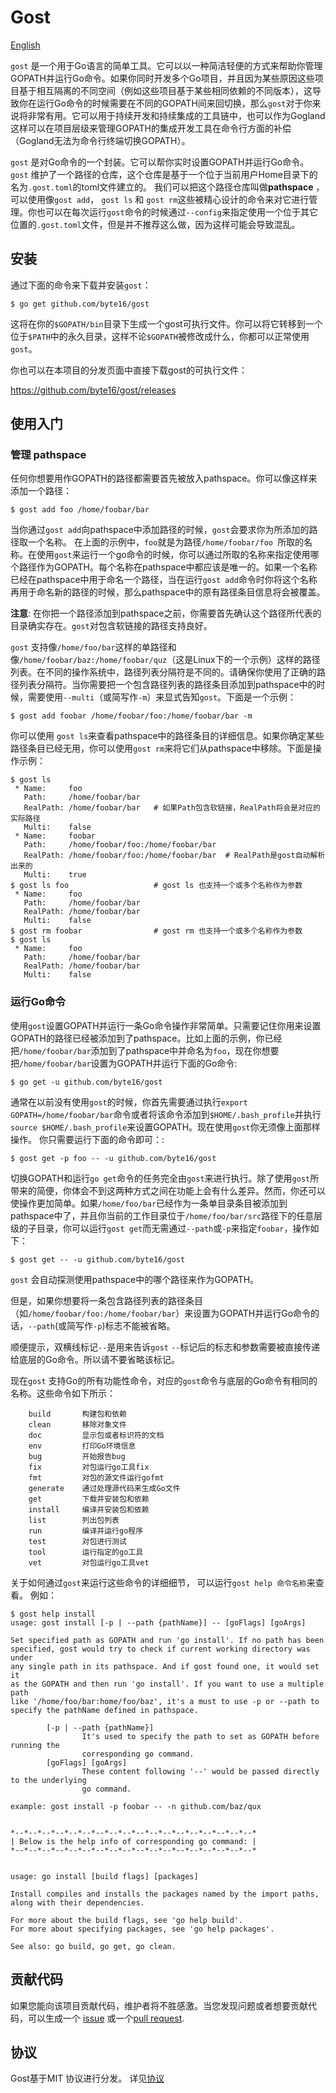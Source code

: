 # Gost

[English](https://github.com/byte16/gost/blob/master/README.md)

`gost` 是一个用于Go语言的简单工具。它可以以一种简洁轻便的方式来帮助你管理GOPATH并运行Go命令。如果你同时开发多个Go项目，并且因为某些原因这些项目基于相互隔离的不同空间（例如这些项目基于某些相同依赖的不同版本），这导致你在运行Go命令的时候需要在不同的GOPATH间来回切换，那么`gost`对于你来说将非常有用。它可以用于持续开发和持续集成的工具链中，也可以作为Gogland这样可以在项目层级来管理GOPATH的集成开发工具在命令行方面的补偿（Gogland无法为命令行终端切换GOPATH）。



`gost` 是对Go命令的一个封装。它可以帮你实时设置GOPATH并运行Go命令。 `gost` 维护了一个路径的仓库，这个仓库是基于一个位于当前用户Home目录下的名为`.gost.toml`的toml文件建立的。 我们可以把这个路径仓库叫做**pathspace** ，可以使用像`gost add`， `gost ls` 和 `gost rm`这些被精心设计的命令来对它进行管理。你也可以在每次运行`gost`命令的时候通过`--config`来指定使用一个位于其它位置的`.gost.toml`文件，但是并不推荐这么做，因为这样可能会导致混乱。 


## 安装

通过下面的命令来下载并安装`gost`：

```
$ go get github.com/byte16/gost
```

这将在你的`$GOPATH/bin`目录下生成一个gost可执行文件。你可以将它转移到一个位于`$PATH`中的永久目录，这样不论`$GOPATH`被修改成什么，你都可以正常使用`gost`。

你也可以在本项目的分发页面中直接下载gost的可执行文件：

https://github.com/byte16/gost/releases



## 使用入门

### 管理 pathspace

任何你想要用作GOPATH的路径都需要首先被放入pathspace。你可以像这样来添加一个路径：

```
$ gost add foo /home/foobar/bar
```

当你通过`gost add`向pathspace中添加路径的时候，`gost`会要求你为所添加的路径取一个名称。 在上面的示例中，`foo`就是为路径`/home/foobar/foo `所取的名称。在使用`gost`来运行一个go命令的时候，你可以通过所取的名称来指定使用哪个路径作为GOPATH。每个名称在pathspace中都应该是唯一的。如果一个名称已经在pathspace中用于命名一个路径，当在运行`gost add`命令时你将这个名称再用于命名新的路径的时候，那么pathspace中的原有路径条目信息将会被覆盖。

**注意**: 在你把一个路径添加到pathspace之前，你需要首先确认这个路径所代表的目录确实存在。`gost`对包含软链接的路径支持良好。



`gost` 支持像`/home/foo/bar`这样的单路径和像`/home/foobar/baz:/home/foobar/quz`（这是Linux下的一个示例）这样的路径列表。在不同的操作系统中，路径列表分隔符是不同的。请确保你使用了正确的路径列表分隔符。当你需要把一个包含路径列表的路径条目添加到pathspace中的时候，需要使用`--multi`（或简写作`-m`）来显式告知`gost`。下面是一个示例：

```
$ gost add foobar /home/foobar/foo:/home/foobar/bar -m
```



你可以使用 `gost ls`来查看pathspace中的路径条目的详细信息。如果你确定某些路径条目已经无用，你可以使用`gost rm`来将它们从pathspace中移除。下面是操作示例：

```
$ gost ls
 * Name:     foo
   Path:     /home/foobar/bar
   RealPath: /home/foobar/bar 	# 如果Path包含软链接，RealPath将会是对应的实际路径
   Multi:    false
 * Name:     foobar
   Path:     /home/foobar/foo:/home/foobar/bar
   RealPath: /home/foobar/foo:/home/foobar/bar 	# RealPath是gost自动解析出来的 
   Multi:    true
$ gost ls foo	                # gost ls 也支持一个或多个名称作为参数
 * Name:     foo
   Path:     /home/foobar/bar
   RealPath: /home/foobar/bar
   Multi:    false
$ gost rm foobar                # gost rm 也支持一个或多个名称作为参数
$ gost ls 
 * Name:     foo
   Path:     /home/foobar/bar
   RealPath: /home/foobar/bar
   Multi:    false
```



### 运行Go命令

使用`gost`设置GOPATH并运行一条Go命令操作非常简单。只需要记住你用来设置GOPATH的路径已经被添加到了pathspace。比如上面的示例，你已经把`/home/foobar/bar`添加到了pathspace中并命名为`foo`，现在你想要把`/home/foobar/bar`设置为GOPATH并运行下面的Go命令:

```
$ go get -u github.com/byte16/gost
```

通常在以前没有使用`gost`的时候，你首先需要通过执行`export GOPATH=/home/foobar/bar`命令或者将该命令添加到`$HOME/.bash_profile`并执行`source $HOME/.bash_profile`来设置GOPATH。现在使用`gost`你无须像上面那样操作。 你只需要运行下面的命令即可：:

```
$ gost get -p foo -- -u github.com/byte16/gost
```

切换GOPATH和运行`go get`命令的任务完全由`gost`来进行执行。除了使用`gost`所带来的简便，你体会不到这两种方式之间在功能上会有什么差异。然而，你还可以使操作更加简单。如果`/home/foo/bar`已经作为一条单目录条目被添加到pathspace中了，并且你当前的工作目录位于`/home/foo/bar/src`路径下的任意层级的子目录，你可以运行`gost get`而无需通过`--path`或`-p`来指定`foobar`，操作如下：

```
$ gost get -- -u github.com/byte16/gost
```

`gost` 会自动探测使用pathspace中的哪个路径来作为GOPATH。

但是，如果你想要将一条包含路径列表的路径条目（如`/home/foobar/foo:/home/foobar/bar`）来设置为GOPATH并运行Go命令的话，`--path`(或简写作`-p`)标志不能被省略。



顺便提示，双横线标记`--`是用来告诉`gost` `--`标记后的标志和参数需要被直接传递给底层的Go命令。所以请不要省略该标记。



现在`gost` 支持Go的所有功能性命令，对应的`gost`命令与底层的Go命令有相同的名称。这些命令如下所示：

        build       构建包和依赖
        clean       移除对象文件
        doc         显示包或者标识符的文档
        env         打印Go环境信息
        bug         开始报告bug
        fix         对包运行go工具fix
        fmt         对包的源文件运行gofmt
        generate    通过处理源代码来生成Go文件
        get         下载并安装包和依赖
        install     编译并安装包和依赖
        list        列出包列表
        run         编译并运行go程序
        test        对包进行测试
        tool        运行指定的go工具
        vet         对包运行go工具vet
关于如何通过`gost`来运行这些命令的详细细节， 可以运行`gost help 命令名称`来查看。 例如：

```
$ gost help install
usage: gost install [-p | --path {pathName}] -- [goFlags] [goArgs]

Set specified path as GOPATH and run 'go install'. If no path has been
specified, gost would try to check if current working directory was under
any single path in its pathspace. And if gost found one, it would set it
as the GOPATH and then run 'go install'. If you want to use a multiple path
like '/home/foo/bar:home/foo/baz', it's a must to use -p or --path to
specify the pathName defined in pathspace.

        [-p | --path {pathName}]
                It's used to specify the path to set as GOPATH before running the
                corresponding go command.
        [goFlags] [goArgs]
                These content following '--' would be passed directly to the underlying
                go command.

example: gost install -p foobar -- -n github.com/baz/qux


*--*--*--*--*--*--*--*--*--*--*--*--*--*--*--*--*--*--*
| Below is the help info of corresponding go command: |
*--*--*--*--*--*--*--*--*--*--*--*--*--*--*--*--*--*--*


usage: go install [build flags] [packages]

Install compiles and installs the packages named by the import paths,
along with their dependencies.

For more about the build flags, see 'go help build'.
For more about specifying packages, see 'go help packages'.

See also: go build, go get, go clean.

```



## 贡献代码

如果您能向该项目贡献代码，维护者将不胜感激。当您发现问题或者想要贡献代码，可以生成一个 [issue](https://github.com/byte16/gost/issues) 或一个[pull request](https://github.com/byte16/gost/pulls).



## 协议

Gost基于MIT 协议进行分发。 详见[协议](https://github.com/byte16/gost/blob/master/LICENSE)